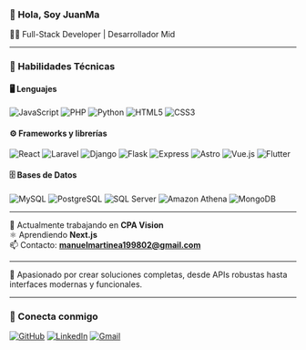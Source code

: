 ### 👋 Hola, Soy JuanMa  
👨‍💻 Full-Stack Developer | Desarrollador Mid  

---

### 🧠 Habilidades Técnicas

#### 🖥️ Lenguajes  
![JavaScript](https://img.shields.io/badge/JavaScript-F7DF1E?logo=javascript&logoColor=black) ![PHP](https://img.shields.io/badge/PHP-777BB4?logo=php&logoColor=white)  ![Python](https://img.shields.io/badge/Python-3776AB?logo=python&logoColor=white)  ![HTML5](https://img.shields.io/badge/HTML5-E34F26?logo=html5&logoColor=white)  ![CSS3](https://img.shields.io/badge/CSS3-1572B6?logo=css3&logoColor=white)  

#### ⚙️ Frameworks y librerías  
![React](https://img.shields.io/badge/React-61DAFB?logo=react&logoColor=black)  ![Laravel](https://img.shields.io/badge/Laravel-FF2D20?logo=laravel&logoColor=white)  ![Django](https://img.shields.io/badge/Django-092E20?logo=django&logoColor=white)  ![Flask](https://img.shields.io/badge/Flask-000000?logo=flask&logoColor=white)  ![Express](https://img.shields.io/badge/Express-000000?logo=express&logoColor=white)  ![Astro](https://img.shields.io/badge/Astro-FF5D01?logo=astro&logoColor=white)  ![Vue.js](https://img.shields.io/badge/Vue.js-4FC08D?logo=vue.js&logoColor=white)  ![Flutter](https://img.shields.io/badge/Flutter-02569B?logo=flutter&logoColor=white)  

#### 🗄️ Bases de Datos  
![MySQL](https://img.shields.io/badge/MySQL-4479A1?logo=mysql&logoColor=white)  ![PostgreSQL](https://img.shields.io/badge/PostgreSQL-4169E1?logo=postgresql&logoColor=white)  ![SQL Server](https://img.shields.io/badge/SQL%20Server-CC2927?logo=microsoftsqlserver&logoColor=white)  ![Amazon Athena](https://img.shields.io/badge/Amazon%20Athena-FF9900?logo=amazonaws&logoColor=white)  ![MongoDB](https://img.shields.io/badge/MongoDB-47A248?logo=mongodb&logoColor=white)  

---

🚀 Actualmente trabajando en **CPA Vision**  
⚛️ Aprendiendo **Next.js**  
📫 Contacto: **manuelmartinea199802@gmail.com**

---

💬 Apasionado por crear soluciones completas, desde APIs robustas hasta interfaces modernas y funcionales.

---

### 🤝 Conecta conmigo

[![GitHub](https://img.shields.io/badge/GitHub-181717?logo=github&logoColor=white)](https://github.com/JuanMa2102/JuanMa2102) [![LinkedIn](https://img.shields.io/badge/LinkedIn-0A66C2?logo=linkedin&logoColor=white)](https://www.linkedin.com/in/juanma-dev/)
[![Gmail](https://img.shields.io/badge/Gmail-D14836?logo=gmail&logoColor=white)](mailto:manuelmartinea199802@gmail.com)
